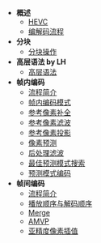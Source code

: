 

* **概述**
  * [HEVC](<./docs/CP1_HEVC/HEVC.md>)
  * [编解码流程](<./docs/CP2_编解码流程/编解码流程.md>)
* **分块**
  * [分块操作](<./docs/CP3_分块操作/分块操作.md>)
* **高层语法 by LH**
  * [高层语法](<./docs/CP6_高层语法/高层语法.md>)
* **帧内编码**
  * [流程简介](<./docs/CP4_帧内编码/简介.md>)
  * [帧内编码模式](<./docs/CP4_帧内编码/帧内编码模式.md>)
  * [参考像素补全](<./docs/CP4_帧内编码/参考像素补全.md>)
  * [参考像素滤波](<./docs/CP4_帧内编码/参考像素滤波.md>)
  * [参考像素投影](<./docs/CP4_帧内编码/参考像素投影.md>)
  * [像素预测](<./docs/CP4_帧内编码/像素预测.md>)
  * [后处理滤波](<./docs/CP4_帧内编码/后处理滤波.md>)
  * [最佳预测模式搜索](<./docs/CP4_帧内编码/最佳预测模式搜索.md>)
  * [预测模式编码](<./docs/CP4_帧内编码/预测模式编码.md>)
* **帧间编码**
  * [流程简介](<./docs/CP5_帧间编码/流程简介.md>)
  * [播放顺序与解码顺序](<./docs/CP5_帧间编码/播放顺序与解码顺序.md>)
  * [Merge](<./docs/CP5_帧间编码/Merge.md>)
  * [AMVP](<./docs/CP5_帧间编码/AMVP.md>)
  * [亚精度像素插值](<./docs/CP5_帧间编码/亚精度像素插值.md>)